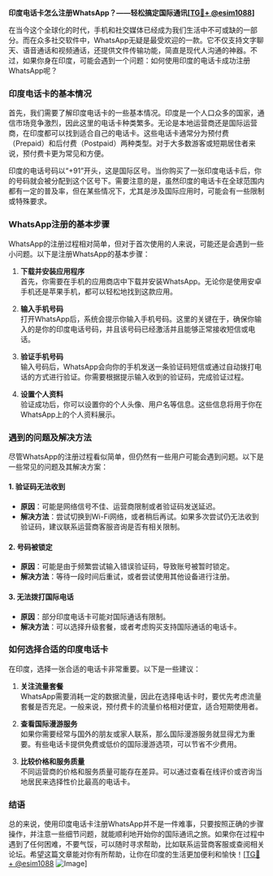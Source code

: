 **印度电话卡怎么注册WhatsApp？——轻松搞定国际通讯[[TG💪+ @esim1088](https://t.me/s/esim1088)]**

在当今这个全球化的时代，手机和社交媒体已经成为我们生活中不可或缺的一部分。而在众多社交软件中，WhatsApp无疑是最受欢迎的一款。它不仅支持文字聊天、语音通话和视频通话，还提供文件传输功能，简直是现代人沟通的神器。不过，如果你身在印度，可能会遇到一个问题：如何使用印度的电话卡成功注册WhatsApp呢？

### 印度电话卡的基本情况

首先，我们需要了解印度电话卡的一些基本情况。印度是一个人口众多的国家，通信市场竞争激烈，因此这里的电话卡种类繁多。无论是本地运营商还是国际运营商，在印度都可以找到适合自己的电话卡。这些电话卡通常分为预付费（Prepaid）和后付费（Postpaid）两种类型。对于大多数游客或短期居住者来说，预付费卡更为常见和方便。

印度的电话号码以“+91”开头，这是国际区号。当你购买了一张印度电话卡后，你的号码就会被分配到这个区号下。需要注意的是，虽然印度的电话卡在全球范围内都有一定的普及率，但在某些情况下，尤其是涉及国际应用时，可能会有一些限制或特殊要求。

### WhatsApp注册的基本步骤

WhatsApp的注册过程相对简单，但对于首次使用的人来说，可能还是会遇到一些小问题。以下是注册WhatsApp的基本步骤：

1. **下载并安装应用程序**  
   首先，你需要在手机的应用商店中下载并安装WhatsApp。无论你是使用安卓手机还是苹果手机，都可以轻松地找到这款应用。

2. **输入手机号码**  
   打开WhatsApp后，系统会提示你输入手机号码。这里的关键在于，确保你输入的是你的印度电话号码，并且该号码已经激活并且能够正常接收短信或电话。

3. **验证手机号码**  
   输入号码后，WhatsApp会向你的手机发送一条验证码短信或通过自动拨打电话的方式进行验证。你需要根据提示输入收到的验证码，完成验证过程。

4. **设置个人资料**  
   验证成功后，你可以设置你的个人头像、用户名等信息。这些信息将用于你在WhatsApp上的个人资料展示。

### 遇到的问题及解决方法

尽管WhatsApp的注册过程看似简单，但仍然有一些用户可能会遇到问题。以下是一些常见的问题及其解决方案：

#### 1. 验证码无法收到
   - **原因**：可能是网络信号不佳、运营商限制或者验证码发送延迟。
   - **解决方法**：尝试切换到Wi-Fi网络，或者稍后再试。如果多次尝试仍无法收到验证码，建议联系运营商客服咨询是否有相关限制。

#### 2. 号码被锁定
   - **原因**：可能是由于频繁尝试输入错误验证码，导致账号被暂时锁定。
   - **解决方法**：等待一段时间后重试，或者尝试使用其他设备进行注册。

#### 3. 无法拨打国际电话
   - **原因**：部分印度电话卡可能对国际通话有限制。
   - **解决方法**：可以选择升级套餐，或者考虑购买支持国际通话的电话卡。

### 如何选择合适的印度电话卡

在印度，选择一张合适的电话卡非常重要。以下是一些建议：

1. **关注流量套餐**  
   WhatsApp需要消耗一定的数据流量，因此在选择电话卡时，要优先考虑流量套餐是否充足。一般来说，预付费卡的流量价格相对便宜，适合短期使用者。

2. **查看国际漫游服务**  
   如果你需要经常与国外的朋友或家人联系，那么国际漫游服务就显得尤为重要。有些电话卡提供免费或低价的国际漫游选项，可以节省不少费用。

3. **比较价格和服务质量**  
   不同运营商的价格和服务质量可能存在差异。可以通过查看在线评价或咨询当地居民来选择性价比最高的电话卡。

### 结语

总的来说，使用印度电话卡注册WhatsApp并不是一件难事，只要按照正确的步骤操作，并注意一些细节问题，就能顺利地开始你的国际通讯之旅。如果你在过程中遇到了任何困难，不要气馁，可以随时寻求帮助，比如联系运营商客服或查阅相关论坛。希望这篇文章能对你有所帮助，让你在印度的生活更加便利和愉快！[[TG💪+ @esim1088](https://t.me/s/esim1088) ![Image](https://i.postimg.cc/4NQfJmqS/Snipaste-2025-05-13-00-14-12.png)]